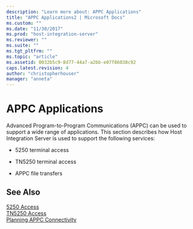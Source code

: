 ```yaml
---
description: "Learn more about: APPC Applications"
title: "APPC Applications2 | Microsoft Docs"
ms.custom: ""
ms.date: "11/30/2017"
ms.prod: "host-integration-server"
ms.reviewer: ""
ms.suite: ""
ms.tgt_pltfrm: ""
ms.topic: "article"
ms.assetid: 0032b5c9-8d77-44a7-a2bb-e07f86038c92
caps.latest.revision: 4
author: "christopherhouser"
manager: "anneta"
---
```

# APPC Applications
Advanced Program-to-Program Communications (APPC) can be used to support a wide range of applications. This section describes how Host Integration Server is used to support the following services:  
  
-   5250 terminal access  
  
-   TN5250 terminal access  
  
-   APPC file transfers  
  
## See Also  
 [5250 Access](../core/5250-access1.md)   
 [TN5250 Access](../core/tn5250-access1.md)   
 [Planning APPC Connectivity](../core/planning-appc-connectivity2.md)
